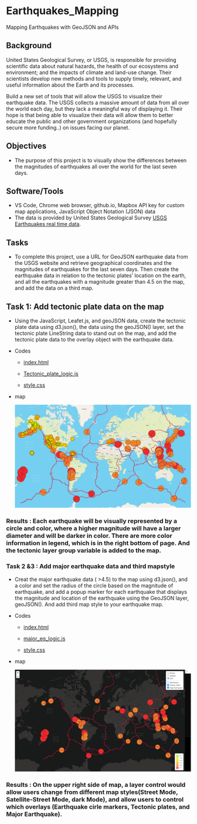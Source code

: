 # Earthquakes_Mapping
Mapping Earthquakes with GeoJSON and APIs

## Background

United States Geological Survey, or USGS, is responsible for providing scientific data about natural hazards, the health of our ecosystems and environment; and the impacts of climate and land-use change. Their scientists develop new methods and tools to supply timely, relevant, and useful information about the Earth and its processes.

Build a new set of tools that will allow the USGS to visualize their earthquake data. The USGS collects a massive amount of data from all over the world each day, but they lack a meaningful way of displaying it. Their hope is that being able to visualize their data will allow them to better educate the public and other government organizations (and hopefully secure more funding..) on issues facing our planet.

## Objectives

 - The purpose of this project is to visually show the differences between the magnitudes of earthquakes all over the world for the last seven days.

## Software/Tools
 - VS Code, Chrome web browser, github.io, Mapbox API key for custom map applications, JavaScript Object Notation (JSON) data
 - The data is provided by United States Geological Survey [USGS Earthquakes real time data](https://earthquake.usgs.gov/earthquakes/feed/v1.0/geojson.php).

## Tasks

 - To complete this project, use a URL for GeoJSON earthquake data from the USGS website and retrieve geographical coordinates and the magnitudes of earthquakes for the last seven days. Then create the earthquake data in relation to the tectonic plates’ location on the earth, and all the earthquakes with a magnitude greater than 4.5 on the map, and add the data on a third map.

## Task 1: Add tectonic plate data on the map

 - Using the  JavaScript, Leafet.js, and geoJSON data, create the tectonic plate data using d3.json(), the data using the geoJSON() layer, set the tectonic plate LineString data to stand out on the map, and add the tectonic plate data to the overlay object with the earthquake data.

 - Codes
 
    - [index.html](/Challenge/tectonic_plate/index.html)

    - [Tectonic_plate_logic.js](/Challenge/tectonic_plate/static/js/tectonic_plate_logic.js)

    - [style.css](/Challenge/tectonic_plate/static/css/style.css)

  - map 
    
    ![Earthquake and tectonic_plate map](/Challenge/tectonic_plate/static/data/tectonic_plate_image1.png)


### Results : Each earthquake will be visually represented by a circle and color, where a higher magnitude will have a larger diameter and will be darker in color. There are more color information in legend, which is in the right bottom of page. And the tectonic layer group variable is added to the map.



### Task 2 &3 : Add major earthquake data and third mapstyle

 - Creat the major earthquake data ( >4.5) to the map using d3.json(), and a color and set the radius of the circle based on the magnitude of earthquake, and add a popup marker for each earthquake that displays the magnitude and location of the earthquake using the GeoJSON layer, geoJSON(). And add third map style to your earthquake map.

 - Codes
 
    - [index.html](/Challenge/Major_Earthquake/index.html)

    - [major_eq_logic.js](/Challenge/Major_Earthquake/static/js/major_eq_logic.js)

    - [style.css](/Challenge/Major_Earthquake/static/css)

  - map 
    
    ![Major Earthquake Data and thrid map style](/Challenge/Major_Earthquake/static/data/Major_EQs_thirdLayer.png)
    
    
    
### Results :  On the upper right side of map, a layer control would allow users change from different map styles(Street Mode, Satellite-Street Mode, dark Mode), and allow users to control which overlays (Earthquake cirle markers, Tectonic plates, and Major Earthquake).


